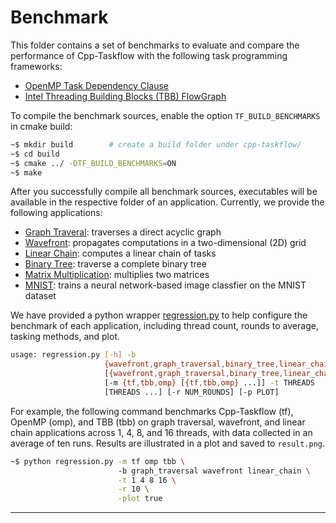 # Benchmark

This folder contains a set of benchmarks to evaluate and compare the performance 
of Cpp-Taskflow with the following task programming frameworks:

  + [OpenMP Task Dependency Clause][OpenMP Tasking]
  + [Intel Threading Building Blocks (TBB) FlowGraph][TBB FlowGraph]

To compile the benchmark sources, 
enable the option `TF_BUILD_BENCHMARKS` in cmake build:

```bash
~$ mkdir build        # create a build folder under cpp-taskflow/
~$ cd build
~$ cmake ../ -DTF_BUILD_BENCHMARKS=ON
~$ make 
```

After you successfully compile all benchmark sources,
executables will be available in the respective folder of an application.
Currently, we provide the following applications:

  + [Graph Traveral](./graph_traversal): traverses a direct acyclic graph
  + [Wavefront](./wavefront): propagates computations in a two-dimensional (2D) grid
  + [Linear Chain](./linear_chain): computes a linear chain of tasks
  + [Binary Tree](./binary_tree): traverse a complete binary tree
  + [Matrix Multiplication](./matrix_multiplication): multiplies two matrices
  + [MNIST](./mnist): trains a neural network-based image classfier on the MNIST dataset

We have provided a python wrapper [regression.py](./regression.py) to help
configure the benchmark of each application,
including thread count, rounds to average, tasking methods, and plot.

```bash
usage: regression.py [-h] -b
                     {wavefront,graph_traversal,binary_tree,linear_chain,matrix_multiplication,mnist}
                     [{wavefront,graph_traversal,binary_tree,linear_chain,matrix_multiplication,mnist} ...]
                     [-m {tf,tbb,omp} [{tf,tbb,omp} ...]] -t THREADS
                     [THREADS ...] [-r NUM_ROUNDS] [-p PLOT]
```

For example, the following command benchmarks 
Cpp-Taskflow (tf), OpenMP (omp), and TBB (tbb)
on graph traversal, wavefront, and linear chain applications
across 1, 4, 8, and 16 threads,
with data collected in an average of ten runs. 
Results are illustrated in a plot and saved to `result.png`.

```bash
~$ python regression.py -m tf omp tbb \ 
                        -b graph_traversal wavefront linear_chain \
                        -t 1 4 8 16 \
                        -r 10 \
                        -plot true
```


---


[OpenMP Tasking]:        https://www.openmp.org/spec-html/5.0/openmpsu99.html 
[TBB FlowGraph]:         https://www.threadingbuildingblocks.org/tutorial-intel-tbb-flow-graph
